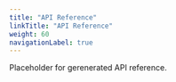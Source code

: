 ```yaml
---
title: "API Reference"
linkTitle: "API Reference"
weight: 60
navigationLabel: true
---
```



Placeholder for gerenerated API reference.
